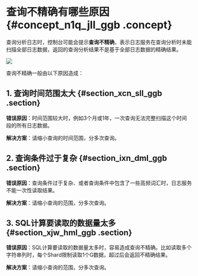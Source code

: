 # 查询不精确有哪些原因 {#concept_n1q_jll_ggb .concept}

查询分析日志时，控制台可能会提示**查询不精确**，表示日志服务在查询分析时未能扫描全部日志数据，返回的查询分析结果不是基于全部日志数据的精确结果。

![](http://static-aliyun-doc.oss-cn-hangzhou.aliyuncs.com/assets/img/83459/156507271635302_zh-CN.png)

查询不精确一般由以下原因造成：

## 1. 查询时间范围太大 {#section_xcn_sll_ggb .section}

**错误原因**：时间范围较大时，例如3个月或1年，一次查询无法完整扫描这个时间段的所有日志数据。

**解决方案**：请缩小查询的时间范围，分多次查询。

## 2. 查询条件过于复杂 {#section_ixn_dml_ggb .section}

**错误原因**：查询条件过于复杂、或者查询条件中包含了一些高频词汇时，日志服务不能一次性读取结果。

**解决方案**：请缩小查询的范围，分多次查询。

## 3. SQL计算要读取的数据量太多 {#section_xjw_hml_ggb .section}

**错误原因**：SQL计算要读取的数据量太多时，容易造成查询不精确。比如读取多个字符串列时，每个Shard限制读取1个G数据，超过后会返回不精确结果。

**解决方案**：请缩小查询的范围，分多次查询。

